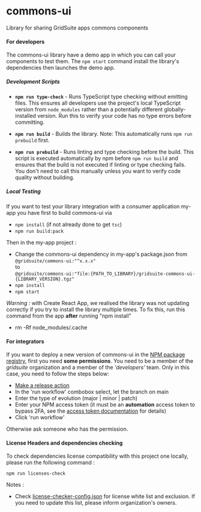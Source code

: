 # commons-ui

Library for sharing GridSuite apps commons components

#### For developers

The commons-ui library have a demo app in which you can call your components to test them.
The `npm start` command install the library's dependencies then launches the demo app.

##### Development Scripts

- **`npm run type-check`** - Runs TypeScript type checking without emitting files. This ensures all developers use the project's local TypeScript version from `node_modules` rather than a potentially different globally-installed version. Run this to verify your code has no type errors before committing.

- **`npm run build`** - Builds the library. Note: This automatically runs `npm run prebuild` first.

- **`npm run prebuild`** - Runs linting and type checking before the build. This script is executed automatically by npm before `npm run build` and ensures that the build is not executed if linting or type checking fails. You don't need to call this manually unless you want to verify code quality without building.

##### Local Testing

If you want to test your library integration with a consumer application my-app you have first
to build commons-ui via

- `npm install` (if not already done to get `tsc`)
- `npm run build:pack`

Then in the my-app project :

- Change the commons-ui dependency in my-app's package.json from  
  `@gridsuite/commons-ui:"^x.x.x"`  
  to  
  `@gridsuite/commons-ui:"file:{PATH_TO_LIBRARY}/gridsuite-commons-ui-{LIBRARY_VERSION}.tgz"`
- `npm install`
- `npm start`

_Warning_ : with Create React App, we realised the library was not updating correctly if you try to install the library multiple times.
To fix this, run this command from the app **after** running "npm install"

- rm -Rf node_modules/.cache

#### For integrators

If you want to deploy a new version of commons-ui in the [NPM package registry](https://www.npmjs.com/package/@gridsuite/commons-ui),
first you need **some permissions**. You need to be a member of the *gridsuite* organization and a member of the *'developers'* team.
Only in this case, you need to follow the steps below:

- [Make a release action](https://github.com/gridsuite/commons-ui/actions/workflows/release.yml)
- In the 'run workflow' combobox select, let the branch on main
- Enter the type of evolution (major | minor | patch)
- Enter your NPM access token (it must be an **automation** access token to bypass 2FA, see the [access token documentation](https://docs.npmjs.com/creating-and-viewing-access-tokens) for details)
- Click 'run workflow'

Otherwise ask someone who has the permission.

#### License Headers and dependencies checking

To check dependencies license compatibility with this project one locally, please run the following command :

```
npm run licenses-check
```

Notes :

- Check [license-checker-config.json](license-checker-config.json) for license white list and exclusion.
  If you need to update this list, please inform organization's owners.
